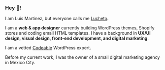 ### Hey 👋!

I am Luis Martinez, but everyone calls me [Lucheto](https://www.lucheto.com/).

I am a **web & app designer** currently building WordPress themes, Shopify stores and coding email HTML templates. I have a background in **UX/UI design, visual design, front-end development, and digital marketing**.

I am a vetted [Codeable](https://www.codeable.io/) WordPress expert.

Before my current work, I was the owner of a small digital marketing agency in Mexico City.
